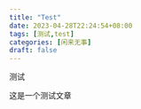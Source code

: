 ```yaml
---
title: "Test"
date: 2023-04-28T22:24:54+08:00
tags: [测试,test]
categories: [闲来无事]
draft: false
---
```


测试

这是一个测试文章

